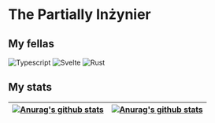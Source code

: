 # The Partially Inżynier

## My fellas

<img 
  alt="Typescript"
  src="https://img.shields.io/badge/TypeScript-3178C6.svg?style=for-the-badge&logo=TypeScript&logoColor=blue&color=21262d"
/>
<img
  alt="Svelte"
  src="https://img.shields.io/badge/svelte-21262d?style=for-the-badge&logo=svelte"
/>
<img
  alt="Rust"
  src="https://img.shields.io/badge/rostyslav-21262d?style=for-the-badge&logo=rust"
/>

## My stats

| <a href="https://github.com/anuraghazra/github-readme-stats"><img align="center" src="https://github-readme-stats.vercel.app/api?username=MarkSmersh&show_icons=true&theme=midnight-purple&hide_border=true&bg_color=21262d" alt="Anurag's github stats" /></a> | <a href="https://github.com/anuraghazra/github-readme-stats"><img align="center" src="https://github-readme-stats.vercel.app/api/top-langs/?username=MarkSmersh&langs_count=8&layout=compact&bg_color=21262d&hide_border=true&text_color=ffffff&title_color=8941de" alt="Anurag's github stats" /></a> |
| ------------- | ------------- |
